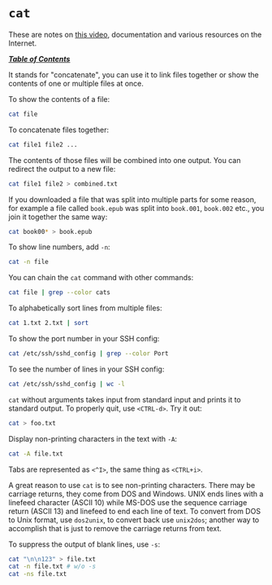 # `cat`

These are notes on [this video](https://www.youtube.com/watch?v=z3nJlyrJYW4),
documentation and various resources on the Internet.

[***Table of Contents***](/README.md)

It stands for "concatenate", you can use it to link files together or show the
contents of one or multiple files at once.

To show the contents of a file:

```bash
cat file
```

To concatenate files together:

```bash
cat file1 file2 ...
```

The contents of those files will be combined into one output. You can redirect
the output to a new file:

```bash
cat file1 file2 > combined.txt
```

If you downloaded a file that was split into multiple parts for some reason,
for example a file called `book.epub` was split into `book.001`, `book.002`
etc., you join it together the same way:

```bash
cat book00* > book.epub
```

To show line numbers, add `-n`:

```bash
cat -n file
```

You can chain the `cat` command with other commands:

```bash
cat file | grep --color cats
```

To alphabetically sort lines from multiple files:

```bash
cat 1.txt 2.txt | sort
```

To show the port number in your SSH config:

```bash
cat /etc/ssh/sshd_config | grep --color Port
```

To see the number of lines in your SSH config:

```bash
cat /etc/ssh/sshd_config | wc -l
```

`cat` without arguments takes input from standard input and prints it to
standard output. To properly quit, use `<CTRL-d>`. Try it out:

```bash
cat > foo.txt
```

Display non-printing characters in the text with `-A`:

```bash
cat -A file.txt
```

Tabs are represented as `<^I>`, the same thing as `<CTRL+i>`.

A great reason to use `cat` is to see non-printing characters. There may be
carriage returns, they come from DOS and Windows. UNIX ends lines with a
linefeed character (ASCII 10) while MS-DOS use the sequence carriage return
(ASCII 13) and linefeed to end each line of text. To convert from DOS to Unix
format, use `dos2unix`, to convert back use `unix2dos`; another way to
accomplish that is just to remove the carriage returns from text.

To suppress the output of blank lines, use `-s`:

```bash
cat "\n\n123" > file.txt
cat -n file.txt # w/o -s
cat -ns file.txt
```
